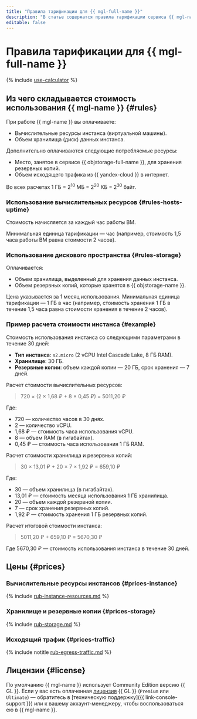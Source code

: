 ```yaml
---
title: "Правила тарификации для {{ mgl-full-name }}"
description: "В статье содержатся правила тарификации сервиса {{ mgl-name }}."
editable: false
---
```


# Правила тарификации для {{ mgl-full-name }}

{% include [use-calculator](../_includes/pricing/use-calculator.md) %}

## Из чего складывается стоимость использования {{ mgl-name }} {#rules}

При работе {{ mgl-name }} вы оплачиваете:
* Вычислительные ресурсы инстанса (виртуальной машины).
* Объем хранилища (диск) данных инстанса.

Дополнительно оплачиваются следующие потребляемые ресурсы:
* Место, занятое в сервисе {{ objstorage-full-name }}, для хранения резервных копий.
* Объем исходящего трафика из {{ yandex-cloud }} в интернет.

Во всех расчетах 1 ГБ = 2<sup>10</sup> МБ = 2<sup>20</sup> КБ = 2<sup>30</sup> байт.

### Использование вычислительных ресурсов {#rules-hosts-uptime}

Стоимость начисляется за каждый час работы ВМ.

Минимальная единица тарификации — час (например, стоимость 1,5 часа работы ВМ равна стоимости 2 часов).

### Использование дискового пространства {#rules-storage}

Оплачивается:
* Объем хранилища, выделенный для хранения данных инстанса.
* Объем резервных копий, которые хранятся в {{ objstorage-name }}.

Цена указывается за 1 месяц использования. Минимальная единица тарификации — 1 ГБ в час (например, стоимость хранения 1 ГБ в течение 1,5 часа равна стоимости хранения в течение 2 часов).

### Пример расчета стоимости инстанса {#example}

Стоимость использования инстанса со следующими параметрами в течение 30 дней:

* **Тип инстанса**: `s2.micro` (2 vCPU Intel Cascade Lake, 8 ГБ RAM).
* **Хранилище**: 30 ГБ.
* **Резервные копии**: объем каждой копии — 20 ГБ, срок хранения — 7 дней.

Расчет стоимости вычислительных ресурсов:

> 720 × (2 × 1,68&nbsp;₽ + 8 × 0,45&nbsp;₽) = 5011,20&nbsp;₽

Где:

* 720 — количество часов в 30 днях.
* 2 — количество vCPU.
* 1,68&nbsp;₽ — стоимость часа использования vCPU.
* 8 — объем RAM (в гигабайтах).
* 0,45&nbsp;₽ — стоимость часа использования 1 ГБ RAM.

Расчет стоимости хранилища и резервных копий:

> 30 × 13,01&nbsp;₽ + 20 × 7 × 1,92&nbsp;₽ = 659,10&nbsp;₽

Где:

* 30 — объем хранилища (в гигабайтах).
* 13,01&nbsp;₽ — стоимость месяца использования 1 ГБ хранилища.
* 20 — объем каждой резервной копии.
* 7 — срок хранения резервных копий.
* 1,92&nbsp;₽ — стоимость хранения 1 ГБ резервных копий.

Расчет итоговой стоимости инстанса:

> 5011,20&nbsp;₽ + 659,10&nbsp;₽ = 5670,30&nbsp;₽

Где 5670,30&nbsp;₽ — стоимость использования инстанса в течение 30 дней.

## Цены {#prices}


### Вычислительные ресурсы инстансов {#prices-instance}


{% include [rub-instance-resources.md](../_pricing/managed-gitlab/rub-instance-resources.md) %}




### Хранилище и резервные копии {#prices-storage}


{% include [rub-storage.md](../_pricing/managed-gitlab/rub-storage.md) %}




### Исходящий трафик {#prices-traffic}


{% include notitle [rub-egress-traffic.md](../_pricing/rub-egress-traffic.md) %}




## Лицензии {#license}

По умолчанию {{ mgl-name }} использует Community Edition версию {{ GL }}. Если у вас есть оплаченная [лицензия](https://about.gitlab.com/pricing/) {{ GL }} (`Premium` или `Ultimate`) — обратитесь в [техническую поддержку]({{ link-console-support }}) или к вашему аккаунт-менеджеру, чтобы воспользоваться ею в {{ mgl-name }}.
